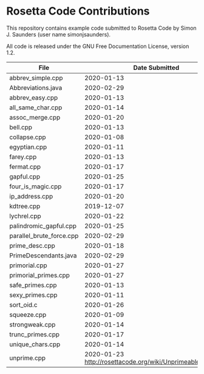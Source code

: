 Rosetta Code Contributions
==========================

This repository contains example code submitted to Rosetta Code by
Simon J. Saunders (user name simonjsaunders).

All code is released under the GNU Free Documentation License, version 1.2.

|File|Date Submitted|Rosetta Code URL|
|----|--------------|----------------|
|abbrev_simple.cpp|2020-01-13|http://rosettacode.org/wiki/Abbreviations,_simple|
|Abbreviations.java|2020-02-29|http://rosettacode.org/wiki/Abbreviations,_simple|
|abbrev_easy.cpp|2020-01-13|http://rosettacode.org/wiki/Abbreviations,_easy|
|all_same_char.cpp|2020-01-14|http://rosettacode.org/wiki/Determine_if_a_string_has_all_the_same_characters|
|assoc_merge.cpp|2020-01-20|http://rosettacode.org/wiki/Associative_array/Merging|
|bell.cpp|2020-01-13|http://rosettacode.org/wiki/Bell_numbers|
|collapse.cpp|2020-01-08|http://rosettacode.org/wiki/Determine_if_a_string_is_collapsible|
|egyptian.cpp|2020-01-11|http://rosettacode.org/wiki/Egyptian_fractions|
|farey.cpp|2020-01-13|http://rosettacode.org/wiki/Farey_sequence|
|fermat.cpp|2020-01-17|http://rosettacode.org/wiki/Fermat_numbers|
|gapful.cpp|2020-01-25|http://rosettacode.org/wiki/Gapful_numbers|
|four_is_magic.cpp|2020-01-17|http://rosettacode.org/wiki/Four_is_magic|
|ip_address.cpp|2020-01-20|http://rosettacode.org/wiki/Parse_an_IP_Address|
|kdtree.cpp|2019-12-07|http://rosettacode.org/wiki/K-d_tree|
|lychrel.cpp|2020-01-22|http://rosettacode.org/wiki/Lychrel_numbers|
|palindromic_gapful.cpp|2020-01-25|http://rosettacode.org/wiki/Palindromic_gapful_numbers|
|parallel_brute_force.cpp|2020-02-29|http://rosettacode.org/wiki/Parallel_Brute_Force|
|prime_desc.cpp|2020-01-18|http://rosettacode.org/wiki/Primes_-_allocate_descendants_to_their_ancestors|
|PrimeDescendants.java|2020-02-29|http://rosettacode.org/wiki/Primes_-_allocate_descendants_to_their_ancestors|
|primorial.cpp|2020-01-27|http://rosettacode.org/wiki/Primorial_numbers|
|primorial_primes.cpp|2020-01-27|http://rosettacode.org/wiki/Sequence_of_primorial_primes|
|safe_primes.cpp|2020-01-13|http://rosettacode.org/wiki/Safe_primes_and_unsafe_primes|
|sexy_primes.cpp|2020-01-11|http://rosettacode.org/wiki/Sexy_primes|
|sort_oid.c|2020-01-26|http://rosettacode.org/wiki/Sort_a_list_of_object_identifiers|
|squeeze.cpp|2020-01-09|http://rosettacode.org/wiki/Determine_if_a_string_is_squeezable|
|strongweak.cpp|2020-01-14|http://rosettacode.org/wiki/Strong_and_weak_primes|
|trunc_primes.cpp|2020-01-17|http://rosettacode.org/wiki/Truncatable_primes|
|unique_chars.cpp|2020-01-14|http://rosettacode.org/wiki/Determine_if_a_string_has_all_unique_characters|
|unprime.cpp|2020-01-23	http://rosettacode.org/wiki/Unprimeable_numbers|
